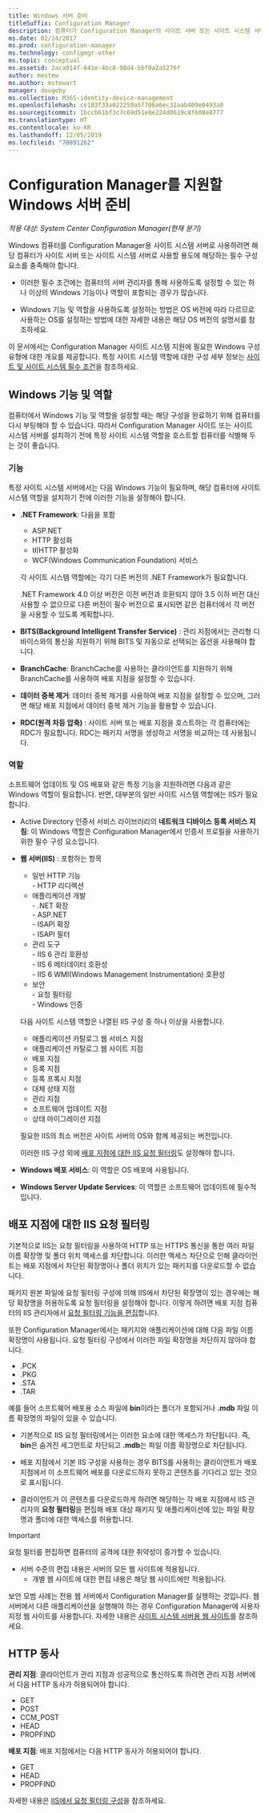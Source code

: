 ```yaml
---
title: Windows 서버 준비
titleSuffix: Configuration Manager
description: 컴퓨터가 Configuration Manager의 사이트 서버 또는 사이트 시스템 서버를 사용하기 위한 필수 구성 요소를 충족하는지 확인합니다.
ms.date: 02/14/2017
ms.prod: configuration-manager
ms.technology: configmgr-other
ms.topic: conceptual
ms.assetid: 2aca914f-641e-4bc8-98d4-bbf0a2a5276f
author: mestew
ms.author: mstewart
manager: dougeby
ms.collection: M365-identity-device-management
ms.openlocfilehash: ce183f33a022259a5f706a6ec32aab409e0493a0
ms.sourcegitcommit: 1bccb61bf3c7c69d51e0e224d0619c8f608e8777
ms.translationtype: HT
ms.contentlocale: ko-KR
ms.lasthandoff: 12/05/2019
ms.locfileid: "70891262"
---
```

# <a name="prepare-windows-servers-to-support-configuration-manager"></a>Configuration Manager를 지원할 Windows 서버 준비

*적용 대상: System Center Configuration Manager(현재 분기)*

Windows 컴퓨터를 Configuration Manager용 사이트 시스템 서버로 사용하려면 해당 컴퓨터가 사이트 서버 또는 사이트 시스템 서버로 사용할 용도에 해당하는 필수 구성 요소를 충족해야 합니다.  

- 이러한 필수 조건에는 컴퓨터의 서버 관리자를 통해 사용하도록 설정할 수 있는 하나 이상의 Windows 기능이나 역할이 포함되는 경우가 많습니다.  

- Windows 기능 및 역할을 사용하도록 설정하는 방법은 OS 버전에 따라 다르므로 사용하는 OS를 설정하는 방법에 대한 자세한 내용은 해당 OS 버전의 설명서를 참조하세요.  

이 문서에서는 Configuration Manager 사이트 시스템 지원에 필요한 Windows 구성 유형에 대한 개요를 제공합니다. 특정 사이트 시스템 역할에 대한 구성 세부 정보는 [사이트 및 사이트 시스템 필수 조건](/sccm/core/plan-design/configs/site-and-site-system-prerequisites)을 참조하세요.

##  <a name="BKMK_WinFeatures"></a> Windows 기능 및 역할  
컴퓨터에서 Windows 기능 및 역할을 설정할 때는 해당 구성을 완료하기 위해 컴퓨터를 다시 부팅해야 할 수 있습니다. 따라서 Configuration Manager 사이트 또는 사이트 시스템 서버를 설치하기 전에 특정 사이트 시스템 역할을 호스트할 컴퓨터를 식별해 두는 것이 좋습니다.

### <a name="features"></a>기능  
특정 사이트 시스템 서버에서는 다음 Windows 기능이 필요하며, 해당 컴퓨터에 사이트 시스템 역할을 설치하기 전에 이러한 기능을 설정해야 합니다.  

- **.NET Framework**: 다음을 포함  

    - ASP.NET  
    - HTTP 활성화  
    - 비HTTP 활성화  
    - WCF(Windows Communication Foundation) 서비스  

    각 사이트 시스템 역할에는 각기 다른 버전의 .NET Framework가 필요합니다.  

    .NET Framework 4.0 이상 버전은 이전 버전과 호환되지 않아 3.5 이하 버전 대신 사용할 수 없으므로 다른 버전이 필수 버전으로 표시되면 같은 컴퓨터에서 각 버전을 사용할 수 있도록 계획합니다.  

- **BITS(Background Intelligent Transfer Service)** : 관리 지점에서는 관리형 디바이스와의 통신을 지원하기 위해 BITS 및 자동으로 선택되는 옵션을 사용해야 합니다.  

- **BranchCache**: BranchCache를 사용하는 클라이언트를 지원하기 위해 BranchCache를 사용하여 배포 지점을 설정할 수 있습니다.  

- **데이터 중복 제거**: 데이터 중복 제거를 사용하여 배포 지점을 설정할 수 있으며, 그러면 해당 배포 지점에서 데이터 중복 제거 기능을 활용할 수 있습니다.  

- **RDC(원격 차등 압축)** : 사이트 서버 또는 배포 지점을 호스트하는 각 컴퓨터에는 RDC가 필요합니다. RDC는 패키지 서명을 생성하고 서명을 비교하는 데 사용됩니다.  

### <a name="roles"></a>역할  
소프트웨어 업데이트 및 OS 배포와 같은 특정 기능을 지원하려면 다음과 같은 Windows 역할이 필요합니다. 반면, 대부분의 일반 사이트 시스템 역할에는 IIS가 필요합니다.  

- Active Directory 인증서 서비스 라이브러리의 **네트워크 디바이스 등록 서비스 지침**: 이 Windows 역할은 Configuration Manager에서 인증서 프로필을 사용하기 위한 필수 구성 요소입니다.  

- **웹 서버(IIS)** : 포함하는 항목  
    - 일반 HTTP 기능  
          - HTTP 리디렉션  
    - 애플리케이션 개발  
          - .NET 확장  
          - ASP.NET  
          - ISAPI 확장  
          - ISAPI 필터  
    - 관리 도구  
          - IIS 6 관리 호환성  
          - IIS 6 메타데이터 호환성  
          - IIS 6 WMI(Windows Management Instrumentation) 호환성  
    - 보안  
          - 요청 필터링  
          - Windows 인증  

  다음 사이트 시스템 역할은 나열된 IIS 구성 중 하나 이상을 사용합니다.  
  - 애플리케이션 카탈로그 웹 서비스 지점  
  - 애플리케이션 카탈로그 웹 사이트 지점  
  - 배포 지점  
  - 등록 지점  
  - 등록 프록시 지점  
  - 대체 상태 지점  
  - 관리 지점  
  - 소프트웨어 업데이트 지점  
  - 상태 마이그레이션 지점     

  필요한 IIS의 최소 버전은 사이트 서버의 OS와 함께 제공되는 버전입니다.  

  이러한 IIS 구성 외에 [배포 지점에 대한 IIS 요청 필터링](#BKMK_IISFiltering)도 설정해야 합니다.  

- **Windows 배포 서비스**: 이 역할은 OS 배포에 사용됩니다.  

- **Windows Server Update Services**: 이 역할은 소프트웨어 업데이트에 필수적입니다.  


##  <a name="BKMK_IISFiltering"></a> 배포 지점에 대한 IIS 요청 필터링  
기본적으로 IIS는 요청 필터링을 사용하여 HTTP 또는 HTTPS 통신을 통한 여러 파일 이름 확장명 및 폴더 위치 액세스를 차단합니다. 이러한 액세스 차단으로 인해 클라이언트는 배포 지점에서 차단된 확장명이나 폴더 위치가 있는 패키지를 다운로드할 수 없습니다.  

패키지 원본 파일에 요청 필터링 구성에 의해 IIS에서 차단된 확장명이 있는 경우에는 해당 확장명을 허용하도록 요청 필터링을 설정해야 합니다. 이렇게 하려면 배포 지점 컴퓨터의 IIS 관리자에서 [요청 필터링 기능을 편집](https://technet.microsoft.com/library/hh831621.aspx)합니다.  

또한 Configuration Manager에서는 패키지와 애플리케이션에 대해 다음 파일 이름 확장명이 사용됩니다. 요청 필터링 구성에서 이러한 파일 확장명을 차단하지 않아야 합니다.  

- .PCK  
- .PKG  
- .STA  
- .TAR  

예를 들어 소프트웨어 배포용 소스 파일에 **bin**이라는 폴더가 포함되거나 **.mdb** 파일 이름 확장명의 파일이 있을 수 있습니다.  

- 기본적으로 IIS 요청 필터링에서는 이러한 요소에 대한 액세스가 차단됩니다. 즉, **bin**은 숨겨진 세그먼트로 차단되고 **.mdb**는 파일 이름 확장명으로 차단됩니다.  

- 배포 지점에서 기본 IIS 구성을 사용하는 경우 BITS를 사용하는 클라이언트가 배포 지점에서 이 소프트웨어 배포를 다운로드하지 못하고 콘텐츠를 기다리고 있는 것으로 표시됩니다.  

- 클라이언트가 이 콘텐츠를 다운로드하게 하려면 해당하는 각 배포 지점에서 IIS 관리자의 **요청 필터링**을 편집해 배포 대상 패키지 및 애플리케이션에 있는 파일 확장명과 폴더에 대한 액세스를 허용합니다.  

> [!IMPORTANT]  
> 요청 필터를 편집하면 컴퓨터의 공격에 대한 취약성이 증가할 수 있습니다.  
> 
> - 서버 수준의 편집 내용은 서버의 모든 웹 사이트에 적용됩니다.   
>     - 개별 웹 사이트에 대한 편집 내용은 해당 웹 사이트에만 적용됩니다.  
> 
> 보안 모범 사례는 전용 웹 서버에서 Configuration Manager를 실행하는 것입니다. 웹 서버에서 다른 애플리케이션을 실행해야 하는 경우 Configuration Manager에 사용자 지정 웹 사이트를 사용합니다. 자세한 내용은 [사이트 시스템 서버용 웹 사이트](/sccm/core/plan-design/network/websites-for-site-system-servers)를 참조하세요.  

## <a name="http-verbs"></a>HTTP 동사
**관리 지점**: 클라이언트가 관리 지점과 성공적으로 통신하도록 하려면 관리 지점 서버에서 다음 HTTP 동사가 허용되어야 합니다.  
- GET
- POST
- CCM_POST
- HEAD
- PROPFIND

**배포 지점**: 배포 지점에서는 다음 HTTP 동사가 허용되어야 합니다.
- GET
- HEAD
- PROPFIND

자세한 내용은 [IIS에서 요청 필터링 구성](https://technet.microsoft.com/library/hh831621.aspx#Verbs)을 참조하세요. 
